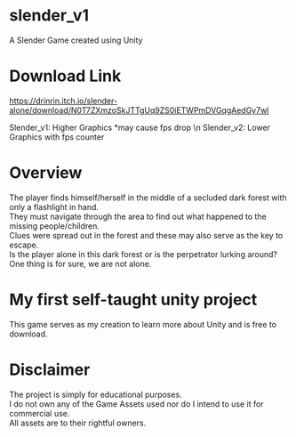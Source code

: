 # slender_v1
A Slender Game created using Unity

# Download Link
https://drinrin.itch.io/slender-alone/download/N0T7ZXmzoSkJTTgUq9ZS0iETWPmDVGqgAedGy7wl

  Slender_v1: Higher Graphics *may cause fps drop \n
  Slender_v2: Lower Graphics with fps counter
  
# Overview
The player finds himself/herself in the middle of a secluded dark forest with only a flashlight in hand. <br>
They must navigate through the area to find out what happened to the missing people/children. <br>
Clues were spread out in the forest and these may also serve as the key to escape.<br>
Is the player alone in this dark forest or is the perpetrator lurking around?<br>
One thing is for sure, we are not alone.

# My first self-taught unity project
This game serves as my creation to learn more about Unity and is free to download.

# Disclaimer
The project is simply for educational purposes.<br>
I do not own any of the Game Assets used nor do I intend to use it for commercial use.<br>
All assets are to their rightful owners.

